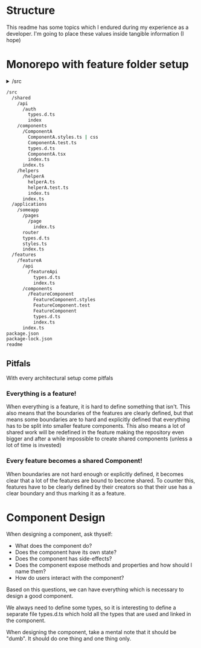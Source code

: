 # Structure
This readme has some topics which I endured during my experience as a developer. I'm going to place these values inside tangible information (I hope)

# Monorepo with feature folder setup

<details>
  <summary>/src</summary>
  <details>
    <summary>  /shared</summary>
    <details>
      <summary>    /api</summary>
    </details>
  </details>
  <details>
    <summary>  /features</summary>
  </details>
</details>

```bash
/src
  /shared
    /api
      /auth
        types.d.ts
        index
    /components
      /ComponentA
        ComponentA.styles.ts | css
        ComponentA.test.ts
        types.d.ts
        ComponentA.tsx
        index.ts
      index.ts
    /helpers
      /helperA
        helperA.ts
        helperA.test.ts
        index.ts
      index.ts
  /applications
    /someapp
      /pages
        /page
          index.ts
      router
      types.d.ts
      styles.ts
      index.ts
  /features
    /featureA
      /api
        /featureApi
          types.d.ts
          index.ts
      /components
        /FeatureComponent
          FeatureComponent.styles
          FeatureComponent.test
          FeatureComponent
          types.d.ts
          index.ts
      index.ts
package.json
package-lock.json
readme
```

## Pitfals
With every architectural setup come pitfals 

### Everything is a feature!
When everything is a feature, it is hard to define something that isn't. This also means that the boundaries of the features are clearly defined, but that means some boundaries are to hard and explicitly defined that everything has to be split into smaller feature components. This also means a lot of shared work will be redefined in the feature making the repository even bigger and after a while impossible to create shared components (unless a lot of time is invested)

### Every feature becomes a shared Component!
When boundaries are not hard enough or explicitly defined, it becomes clear that a lot of the features are bound to become shared. To counter this, features have to be clearly defined by their creators so that their use has a clear boundary and thus marking it as a feature.

# Component Design

When designing a component, ask thyself:

- What does the component do?
- Does the component have its own state?
- Does the component has side-effects?
- Does the component expose methods and properties and how should I name them?
- How do users interact with the component?

Based on this questions, we can have everything which is necessary to design a good component.

We always need to define some types, so it is interesting to define a separate file types.d.ts which hold all the types that are used and linked in the component.

When designing the component, take a mental note that it should be "dumb". It should do one thing and one thing only.

